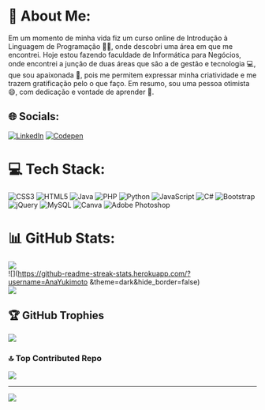 # 🤩 About Me:
Em um momento de minha vida fiz um curso online de Introdução à Linguagem de Programação 👩‍💻, onde descobri uma área em que me encontrei. Hoje estou fazendo faculdade de Informática para Negócios, onde encontrei a junção de duas áreas que são a de gestão e tecnologia 💻, que sou apaixonada 🥰, pois me permitem expressar minha criatividade e me trazem gratificação pelo o que faço. Em resumo, sou uma pessoa otimista 😄, com dedicação e vontade de aprender 💪.


## 🌐 Socials:
[![LinkedIn](https://img.shields.io/badge/LinkedIn-%230077B5.svg?style=for-the-badge&logo=linkedin&logoColor=white)](https://linkedin.com/in/anaelizayukimoto) [![Codepen](https://img.shields.io/badge/Codepen-000000?style=for-the-badge&logo=codepen&logoColor=white)](https://codepen.io/@AninhaYuki) 

# 💻 Tech Stack:
![CSS3](https://img.shields.io/badge/css3-%231572B6.svg?style=for-the-badge&logo=css3&logoColor=white) ![HTML5](https://img.shields.io/badge/html5-%23E34F26.svg?style=for-the-badge&logo=html5&logoColor=white) ![Java](https://img.shields.io/badge/java-%23ED8B00.svg?style=for-the-badge&logo=java&logoColor=white) ![PHP](https://img.shields.io/badge/php-%23777BB4.svg?style=for-the-badge&logo=php&logoColor=white) ![Python](https://img.shields.io/badge/python-3670A0?style=for-the-badge&logo=python&logoColor=ffdd54) ![JavaScript](https://img.shields.io/badge/javascript-%23323330.svg?style=for-the-badge&logo=javascript&logoColor=%23F7DF1E) ![C#](https://img.shields.io/badge/c%23-%23239120.svg?style=for-the-badge&logo=c-sharp&logoColor=white) ![Bootstrap](https://img.shields.io/badge/bootstrap-%23563D7C.svg?style=for-the-badge&logo=bootstrap&logoColor=white) ![jQuery](https://img.shields.io/badge/jquery-%230769AD.svg?style=for-the-badge&logo=jquery&logoColor=white) ![MySQL](https://img.shields.io/badge/mysql-%2300f.svg?style=for-the-badge&logo=mysql&logoColor=white) ![Canva](https://img.shields.io/badge/Canva-%2300C4CC.svg?style=for-the-badge&logo=Canva&logoColor=white) ![Adobe Photoshop](https://img.shields.io/badge/adobephotoshop-%2331A8FF.svg?style=for-the-badge&logo=adobephotoshop&logoColor=white)
# 📊 GitHub Stats:
![](https://github-readme-stats.vercel.app/api?username=AnaYukimoto&theme=dark&hide_border=false&include_all_commits=false&count_private=false)<br/>
![](https://github-readme-streak-stats.herokuapp.com/?username=AnaYukimoto &theme=dark&hide_border=false)<br/>
![](https://github-readme-stats.vercel.app/api/top-langs/?username=AnaYukimoto&theme=dark&hide_border=false&include_all_commits=false&count_private=false&layout=compact)

## 🏆 GitHub Trophies
![](https://github-profile-trophy.vercel.app/?username=AnaYukimoto&theme=radical&no-frame=false&no-bg=true&margin-w=4)

### 🔝 Top Contributed Repo
![](https://github-contributor-stats.vercel.app/api?username=AnaYukimoto&limit=5&theme=monokai&combine_all_yearly_contributions=true)

---
[![](https://visitcount.itsvg.in/api?id=AnaYukimoto&icon=9&color=5)](https://visitcount.itsvg.in)

<!-- Proudly created with GPRM ( https://gprm.itsvg.in ) -->
